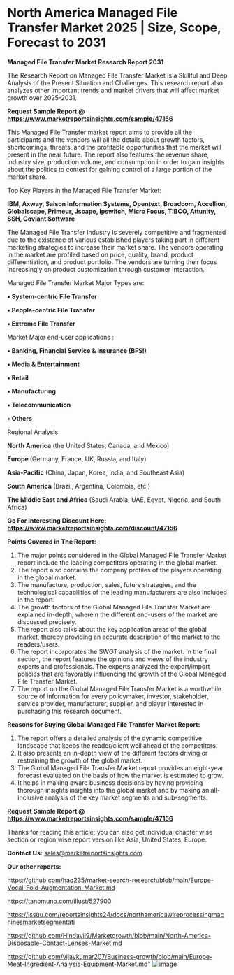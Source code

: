 # North America Managed File Transfer Market 2025 | Size, Scope, Forecast to 2031

<strong>Managed File Transfer Market Research Report 2031</strong>

The Research Report on Managed File Transfer Market is a Skillful and Deep Analysis of the Present Situation and Challenges. This research report also analyzes other important trends and market drivers that will affect market growth over 2025-2031.

<strong>Request Sample Report @ <a href=https://www.marketreportsinsights.com/sample/47156>https://www.marketreportsinsights.com/sample/47156</a></strong>

This Managed File Transfer market report aims to provide all the participants and the vendors will all the details about growth factors, shortcomings, threats, and the profitable opportunities that the market will present in the near future. The report also features the revenue share, industry size, production volume, and consumption in order to gain insights about the politics to contest for gaining control of a large portion of the market share.

Top Key Players in the Managed File Transfer Market:

<strong>IBM, Axway, Saison Information Systems, Opentext, Broadcom, Accellion, Globalscape, Primeur, Jscape, Ipswitch, Micro Focus, TIBCO, Attunity, SSH, Coviant Software</strong>

The Managed File Transfer Industry is severely competitive and fragmented due to the existence of various established players taking part in different marketing strategies to increase their market share. The vendors operating in the market are profiled based on price, quality, brand, product differentiation, and product portfolio. The vendors are turning their focus increasingly on product customization through customer interaction.

Managed File Transfer Market Major Types are:

<strong>•  System-centric File Transfer

•  People-centric File Transfer

•  Extreme File Transfer</strong>

Market Major end-user applications :

<strong>•  Banking, Financial Service & Insurance (BFSI)

•  Media & Entertainment

•  Retail

•  Manufacturing

•  Telecommunication

•  Others</strong>

Regional Analysis

</u><strong><b>North America</b></strong> (the United States, Canada, and Mexico)

<strong><b>Europe </b></strong>(Germany, France, UK, Russia, and Italy)

<strong><b>Asia-Pacific</b></strong> (China, Japan, Korea, India, and Southeast Asia)

<strong><b>South America</b></strong> (Brazil, Argentina, Colombia, etc.)

<strong><b>The Middle East and Africa</b></strong> (Saudi Arabia, UAE, Egypt, Nigeria, and South Africa)

<strong>Go For Interesting Discount Here: <a href=https://www.marketreportsinsights.com/discount/47156>https://www.marketreportsinsights.com/discount/47156</a></strong>

<strong>Points Covered in The Report:</strong>
<ol>
  <li>The major points considered in the Global Managed File Transfer Market report include the leading competitors operating in the global market.</li>
  <li>The report also contains the company profiles of the players operating in the global market.</li>
  <li>The manufacture, production, sales, future strategies, and the technological capabilities of the leading manufacturers are also included in the report.</li>
  <li>The growth factors of the Global Managed File Transfer Market are explained in-depth, wherein the different end-users of the market are discussed precisely.</li>
  <li>The report also talks about the key application areas of the global market, thereby providing an accurate description of the market to the readers/users.</li>
  <li>The report incorporates the SWOT analysis of the market. In the final section, the report features the opinions and views of the industry experts and professionals. The experts analyzed the export/import policies that are favorably influencing the growth of the Global Managed File Transfer Market.</li>
  <li>The report on the Global Managed File Transfer Market is a worthwhile source of information for every policymaker, investor, stakeholder, service provider, manufacturer, supplier, and player interested in purchasing this research document.</li>
</ol>
<strong>Reasons for Buying Global Managed File Transfer Market Report:</strong>

<ol>
  <li>The report offers a detailed analysis of the dynamic competitive landscape that keeps the reader/client well ahead of the competitors.</li>
  <li>It also presents an in-depth view of the different factors driving or restraining the growth of the global market.</li>
  <li>The Global Managed File Transfer Market report provides an eight-year forecast evaluated on the basis of how the market is estimated to grow.</li>
  <li>It helps in making aware business decisions by having providing thorough insights insights into the global market and by making an all-inclusive analysis of the key market segments and sub-segments.</li>
</ol>
<strong>Request Sample Report @ <a href=https://www.marketreportsinsights.com/sample/47156>https://www.marketreportsinsights.com/sample/47156</a></strong>


Thanks for reading this article; you can also get individual chapter wise section or region wise report version like Asia, United States, Europe.

<strong>Contact Us:</strong>
sales@marketreportsinsights.com

<strong>Our other reports:</strong>

<a href=https://github.com/haq235/market-search-research/blob/main/Europe-Vocal-Fold-Augmentation-Market.md>https://github.com/haq235/market-search-research/blob/main/Europe-Vocal-Fold-Augmentation-Market.md</a>

<a href=https://tanomuno.com/illust/527900>https://tanomuno.com/illust/527900</a>

<a href=https://issuu.com/reportsinsights24/docs/northamericawireprocessingmachinesmarketsegmentati>https://issuu.com/reportsinsights24/docs/northamericawireprocessingmachinesmarketsegmentati</a>

<a href=https://github.com/Hindavii9/Marketgrowth/blob/main/North-America-Disposable-Contact-Lenses-Market.md>https://github.com/Hindavii9/Marketgrowth/blob/main/North-America-Disposable-Contact-Lenses-Market.md</a>

<a href=https://github.com/vijaykumar207/Business-growth/blob/main/Europe-Meat-Ingredient-Analysis-Equipment-Market.md>https://github.com/vijaykumar207/Business-growth/blob/main/Europe-Meat-Ingredient-Analysis-Equipment-Market.md</a>"
![image](https://github.com/user-attachments/assets/5de2f17e-4d22-439c-bddd-6930ba478ee5)
